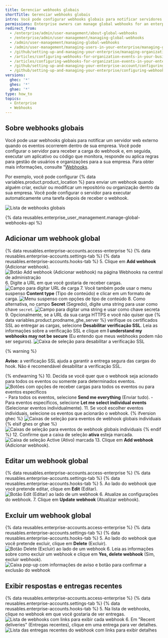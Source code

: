```yaml
---
title: Gerenciar webhooks globais
shortTitle: Gerenciar webhooks globais
intro: Você pode configurar webhooks globais para notificar servidores web externos quando os eventos ocorrerem na sua empresa.
permissions: Enterprise owners can manage global webhooks for an enterprise account.
redirect_from:
  - /enterprise/admin/user-management/about-global-webhooks
  - /enterprise/admin/user-management/managing-global-webhooks
  - /admin/user-management/managing-global-webhooks
  - /admin/user-management/managing-users-in-your-enterprise/managing-global-webhooks
  - /github/setting-up-and-managing-your-enterprise/managing-organizations-in-your-enterprise-account/configuring-webhooks-for-organization-events-in-your-enterprise-account
  - /articles/configuring-webhooks-for-organization-events-in-your-business-account/
  - /articles/configuring-webhooks-for-organization-events-in-your-enterprise-account
  - /github/setting-up-and-managing-your-enterprise-account/configuring-webhooks-for-organization-events-in-your-enterprise-account
  - /github/setting-up-and-managing-your-enterprise/configuring-webhooks-for-organization-events-in-your-enterprise-account
versions:
  ghec: '*'
  ghes: '*'
  ghae: '*'
type: how_to
topics:
  - Enterprise
  - Webhooks
---
```


## Sobre webhooks globais

Você pode usar webhooks globais para notificar um servidor web externo quando os eventos ocorrerem dentro de sua empresa. Você pode configurar o servidor para receber a carga do webhook e, em seguida, executar um aplicativo ou código que monitora, responde ou aplica regras para gestão de usuários e organizações para a sua empresa. Para obter mais informações, consulte "[Webhooks](/developers/webhooks-and-events/webhooks).

Por exemplo, você pode configurar {% data variables.product.product_location %} para enviar um webhook quando alguém criar, excluir ou modificar um repositório ou organização dentro da sua empresa. Você pode configurar o servidor para executar automaticamente uma tarefa depois de receber o webhook.

![Lista de webhooks globais](/assets/images/enterprise/site-admin-settings/list-of-global-webhooks.png)

{% data reusables.enterprise_user_management.manage-global-webhooks-api %}

## Adicionar um webhook global

{% data reusables.enterprise-accounts.access-enterprise %}
{% data reusables.enterprise-accounts.settings-tab %}
{% data reusables.enterprise-accounts.hooks-tab %}
5. Clique em **Add webhook** (Adicionar webhook). ![Botão Add webhook (Adicionar webhook) na página Webhooks na central de administração](/assets/images/enterprise/site-admin-settings/add-global-webhook-button.png)
6. Digite a URL em que você gostaria de receber cargas. ![Campo para digitar URL de carga](/assets/images/enterprise/site-admin-settings/add-global-webhook-payload-url.png)
7. Você também pode usar o menu suspenso **Content type** (Tipo de conteúdo) e clicar em um formato de carga. ![Menu suspenso com opções de tipo de conteúdo](/assets/images/enterprise/site-admin-settings/add-global-webhook-content-type-dropdown.png)
8. Como alternativa, no campo **Secret** (Segredo), digite uma string para usar como chave `secret`. ![Campo para digitar uma string e usar como chave secreta](/assets/images/enterprise/site-admin-settings/add-global-webhook-secret.png)
9. Opcionalmente, se a URL da sua carga HTTPS e você não quiser que {% data variables.product.prodname_ghe_server %} verifique os certificados SSL ao entregar as cargas, selecione **Desabilitar verificação SSL**. Leia as informações sobre a verificação SSL e clique em **I understand my webhooks may not be secure** (Eu entendo que meus webhooks podem não ser seguros). ![Caixa de seleção para desabilitar a verificação SSL](/assets/images/enterprise/site-admin-settings/add-global-webhook-disable-ssl-button.png)

  {% warning %}

  **Aviso:** a verificação SSL ajuda a garantir a entrega segura das cargas do hook. Não é recomendável desabilitar a verificação SSL.

  {% endwarning %}
10. Decida se você quer que o webhook seja acionado para todos os eventos ou somente para determinados eventos. ![Botões com opções de receber cargas para todos os eventos ou para eventos específicos](/assets/images/enterprise/site-admin-settings/add-global-webhook-select-events.png)
    - Para todos os eventos, selecione **Send me everything** (Enviar tudo).
    - Para eventos específicos, selecione **Let me select individual events** (Selecionar eventos individualmente).
11. Se você escolher eventos individuais, selecione os eventos que acionarão o webhook.
      {% ifversion ghec %}
      ![Caixas de seleção para eventos de webhook globais individuais](/assets/images/enterprise/site-admin-settings/add-global-webhook-select-individual-events.png)
      {% elsif ghes or ghae %}
      ![Caixas de seleção para eventos de webhook globais individuais](/assets/images/enterprise/site-admin-settings/add-global-webhook-select-individual-events-ghes-and-ae.png)
      {% endif %}
12. Confirme que a caixa de seleção **ativa** esteja marcada. ![Caixa de seleção Active (Ativo) marcada](/assets/images/help/business-accounts/webhook-active.png)
13. Clique em **Add webhook** (Adicionar webhook).

## Editar um webhook global

{% data reusables.enterprise-accounts.access-enterprise %}
{% data reusables.enterprise-accounts.settings-tab %}
{% data reusables.enterprise-accounts.hooks-tab %}
5. Ao lado do webhook que você pretende editar, clique em **Edit** (Editar). ![Botão Edit (Editar) ao lado de um webhook](/assets/images/enterprise/site-admin-settings/edit-global-webhook-button.png)
6. Atualize as configurações do webhook.
7. Clique em **Update webhook** (Atualizar webhook).

## Excluir um webhook global

{% data reusables.enterprise-accounts.access-enterprise %}
{% data reusables.enterprise-accounts.settings-tab %}
{% data reusables.enterprise-accounts.hooks-tab %}
5. Ao lado do webhook que você pretende excluir, clique em **Delete** (Excluir). ![Botão Delete (Excluir) ao lado de um webhook](/assets/images/enterprise/site-admin-settings/delete-global-webhook-button.png)
6. Leia as informações sobre como excluir um webhook e clique em **Yes, delete webhook** (Sim, excluir webhook). ![Caixa pop-up com informações de aviso e botão para confirmar a exclusão do webhook](/assets/images/enterprise/site-admin-settings/confirm-delete-global-webhook.png)

## Exibir respostas e entregas recentes

{% data reusables.enterprise-accounts.access-enterprise %}
{% data reusables.enterprise-accounts.settings-tab %}
{% data reusables.enterprise-accounts.hooks-tab %}
5. Na lista de webhooks, clique no webhook em que você gostaria de ver entregas. ![Lista de webhooks com links para exibir cada webhook](/assets/images/enterprise/site-admin-settings/click-global-webhook.png)
6. Em "Recent deliveries" (Entregas recentes), clique em uma entrega para ver detalhes. ![Lista das entregas recentes do webhook com links para exibir detalhes](/assets/images/enterprise/site-admin-settings/global-webhooks-recent-deliveries.png)
